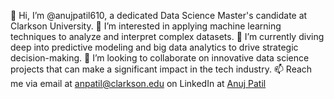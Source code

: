 👋 Hi, I’m @anujpatil610, a dedicated Data Science Master's candidate at Clarkson University.
👀 I’m interested in applying machine learning techniques to analyze and interpret complex datasets.
🌱 I’m currently diving deep into predictive modeling and big data analytics to drive strategic decision-making.
💞️ I’m looking to collaborate on innovative data science projects that can make a significant impact in the tech industry.
📫 Reach me via email at anpatil@clarkson.edu on LinkedIn at [Anuj Patil](https://www.linkedin.com/in/anuj-patil-37a15414b)

<!---
anujpatil610/anujpatil610 is a ✨ special ✨ repository because its `README.md` (this file) appears on your GitHub profile.
You can click the Preview link to take a look at your changes.
--->

